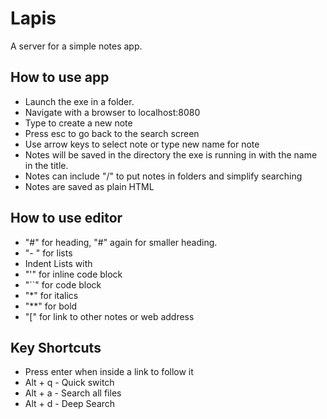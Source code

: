 # Lapis
A server for a simple notes app.
## How to use app
- Launch the exe in a folder.
- Navigate with a browser to localhost:8080
- Type to create a new note
- Press esc to go back to the search screen
- Use arrow keys to select note or type new name for note
- Notes will be saved in the directory the exe is running in with the name in the title.
- Notes can include "/" to put notes in folders and simplify searching
- Notes are saved as plain HTML
## How to use editor
- "#" for heading, "#" again for smaller heading.
- "- " for lists
- Indent Lists with <TAB>
- "\'" for inline code block
- "\`\`" for code block
- "*" for italics
- "**" for bold
- "[" for link to other notes or web address
## Key Shortcuts
- Press enter when inside a link to follow it
- Alt + q - Quick switch
- Alt + a - Search all files
- Alt + d - Deep Search
